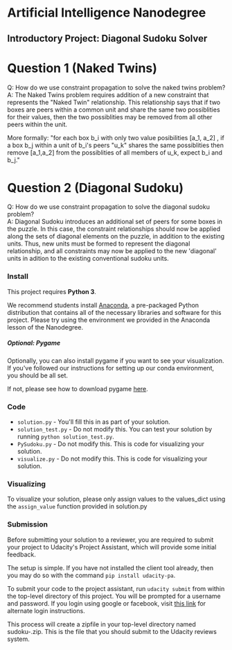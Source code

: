 # Artificial Intelligence Nanodegree
## Introductory Project: Diagonal Sudoku Solver

# Question 1 (Naked Twins)
Q: How do we use constraint propagation to solve the naked twins problem?  
A: The Naked Twins problem requires addition of a new constraint that represents the "Naked Twin" relationship. This relationship says that if two boxes are peers within a common unit and share the same two possiblities for their values, then the two possiblities may be removed from all other peers within the unit.

More formally:
    "for each box b_i with only two value posibilities [a_1, a_2] , if a box b_j within a unit of b_i's peers "u_k" shares the same possiblities then remove [a_1,a_2] from the possiblities of all members of u_k, expect b_i and b_j."
    

# Question 2 (Diagonal Sudoku)
Q: How do we use constraint propagation to solve the diagonal sudoku problem?  
A: Diagonal Sudoku introduces an additional set of peers for some boxes in the puzzle. In this case, the constraint relationships should now be applied along the sets of diagonal elements on the puzzle, in addition to the existing units. Thus, new units must be formed to represent the diagonal relationship, and all constraints may now be applied to the new 'diagonal' units in adition to the existing conventional sudoku units.

### Install

This project requires **Python 3**.

We recommend students install [Anaconda](https://www.continuum.io/downloads), a pre-packaged Python distribution that contains all of the necessary libraries and software for this project. 
Please try using the environment we provided in the Anaconda lesson of the Nanodegree.

##### Optional: Pygame

Optionally, you can also install pygame if you want to see your visualization. If you've followed our instructions for setting up our conda environment, you should be all set.

If not, please see how to download pygame [here](http://www.pygame.org/download.shtml).

### Code

* `solution.py` - You'll fill this in as part of your solution.
* `solution_test.py` - Do not modify this. You can test your solution by running `python solution_test.py`.
* `PySudoku.py` - Do not modify this. This is code for visualizing your solution.
* `visualize.py` - Do not modify this. This is code for visualizing your solution.

### Visualizing

To visualize your solution, please only assign values to the values_dict using the `assign_value` function provided in solution.py

### Submission
Before submitting your solution to a reviewer, you are required to submit your project to Udacity's Project Assistant, which will provide some initial feedback.  

The setup is simple.  If you have not installed the client tool already, then you may do so with the command `pip install udacity-pa`.  

To submit your code to the project assistant, run `udacity submit` from within the top-level directory of this project.  You will be prompted for a username and password.  If you login using google or facebook, visit [this link](https://project-assistant.udacity.com/auth_tokens/jwt_login) for alternate login instructions.

This process will create a zipfile in your top-level directory named sudoku-<id>.zip.  This is the file that you should submit to the Udacity reviews system.

